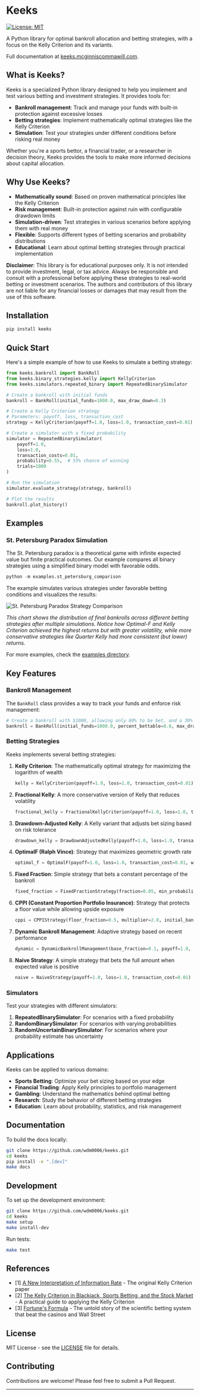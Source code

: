 # Keeks

[![License: MIT](https://img.shields.io/badge/License-MIT-yellow.svg)](https://opensource.org/licenses/MIT)

A Python library for optimal bankroll allocation and betting strategies, with a focus on the Kelly Criterion and its variants.

Full documentation at [keeks.mcginniscommawill.com](https://keeks.mcginniscommawill.com).

## What is Keeks?

Keeks is a specialized Python library designed to help you implement and test various betting and investment strategies. It provides tools for:

- **Bankroll management**: Track and manage your funds with built-in protection against excessive losses
- **Betting strategies**: Implement mathematically optimal strategies like the Kelly Criterion
- **Simulation**: Test your strategies under different conditions before risking real money

Whether you're a sports bettor, a financial trader, or a researcher in decision theory, Keeks provides the tools to make more informed decisions about capital allocation.

## Why Use Keeks?

- **Mathematically sound**: Based on proven mathematical principles like the Kelly Criterion
- **Risk management**: Built-in protection against ruin with configurable drawdown limits
- **Simulation-driven**: Test strategies in various scenarios before applying them with real money
- **Flexible**: Supports different types of betting scenarios and probability distributions
- **Educational**: Learn about optimal betting strategies through practical implementation

**Disclaimer**: This library is for educational purposes only. It is not intended to provide investment, legal, or tax advice. Always be responsible and consult with a professional before applying these strategies to real-world betting or investment scenarios. The authors and contributors of this library are not liable for any financial losses or damages that may result from the use of this software.

## Installation

```bash
pip install keeks
```

## Quick Start

Here's a simple example of how to use Keeks to simulate a betting strategy:

```python
from keeks.bankroll import BankRoll
from keeks.binary_strategies.kelly import KellyCriterion
from keeks.simulators.repeated_binary import RepeatedBinarySimulator

# Create a bankroll with initial funds
bankroll = BankRoll(initial_funds=1000.0, max_draw_down=0.3)

# Create a Kelly Criterion strategy
# Parameters: payoff, loss, transaction_cost
strategy = KellyCriterion(payoff=1.0, loss=1.0, transaction_cost=0.01)

# Create a simulator with a fixed probability
simulator = RepeatedBinarySimulator(
    payoff=1.0, 
    loss=1.0, 
    transaction_costs=0.01, 
    probability=0.55,  # 55% chance of winning
    trials=1000
)

# Run the simulation
simulator.evaluate_strategy(strategy, bankroll)

# Plot the results
bankroll.plot_history()
```

## Examples

### St. Petersburg Paradox Simulation

The St. Petersburg paradox is a theoretical game with infinite expected value but finite practical outcomes. Our example compares all binary strategies using a simplified binary model with favorable odds.

```python
python -m examples.st_petersburg_comparison
```

The example simulates various strategies under favorable betting conditions and visualizes the results:

![St. Petersburg Paradox Strategy Comparison](examples/output/st_petersburg_strategies_comparison.png)

*This chart shows the distribution of final bankrolls across different betting strategies after multiple simulations. Notice how Optimal-F and Kelly Criterion achieved the highest returns but with greater volatility, while more conservative strategies like Quarter Kelly had more consistent (but lower) returns.*

For more examples, check the [examples directory](examples/).

## Key Features

### Bankroll Management

The `BankRoll` class provides a way to track your funds and enforce risk management:

```python
# Create a bankroll with $1000, allowing only 80% to be bet, and a 30% max drawdown limit
bankroll = BankRoll(initial_funds=1000.0, percent_bettable=0.8, max_draw_down=0.3)
```

### Betting Strategies

Keeks implements several betting strategies:

1. **Kelly Criterion**: The mathematically optimal strategy for maximizing the logarithm of wealth
   ```python
   kelly = KellyCriterion(payoff=1.0, loss=1.0, transaction_cost=0.01)
   ```

2. **Fractional Kelly**: A more conservative version of Kelly that reduces volatility
   ```python
   fractional_kelly = FractionalKellyCriterion(payoff=1.0, loss=1.0, transaction_cost=0.01, fraction=0.5)
   ```

3. **Drawdown-Adjusted Kelly**: A Kelly variant that adjusts bet sizing based on risk tolerance
   ```python
   drawdown_kelly = DrawdownAdjustedKelly(payoff=1.0, loss=1.0, transaction_cost=0.01, max_acceptable_drawdown=0.2)
   ```

4. **OptimalF (Ralph Vince)**: Strategy that maximizes geometric growth rate
   ```python
   optimal_f = OptimalF(payoff=1.0, loss=1.0, transaction_cost=0.01, win_rate=0.55, max_risk_fraction=0.2)
   ```

5. **Fixed Fraction**: Simple strategy that bets a constant percentage of the bankroll
   ```python
   fixed_fraction = FixedFractionStrategy(fraction=0.05, min_probability=0.5)
   ```

6. **CPPI (Constant Proportion Portfolio Insurance)**: Strategy that protects a floor value while allowing upside exposure
   ```python
   cppi = CPPIStrategy(floor_fraction=0.5, multiplier=2.0, initial_bankroll=1000.0)
   ```

7. **Dynamic Bankroll Management**: Adaptive strategy based on recent performance
   ```python
   dynamic = DynamicBankrollManagement(base_fraction=0.1, payoff=1.0, loss=1.0, window_size=10)
   ```

8. **Naive Strategy**: A simple strategy that bets the full amount when expected value is positive
   ```python
   naive = NaiveStrategy(payoff=1.0, loss=1.0, transaction_cost=0.01)
   ```

### Simulators

Test your strategies with different simulators:

1. **RepeatedBinarySimulator**: For scenarios with a fixed probability
2. **RandomBinarySimulator**: For scenarios with varying probabilities
3. **RandomUncertainBinarySimulator**: For scenarios where your probability estimate has uncertainty

## Applications

Keeks can be applied to various domains:

- **Sports Betting**: Optimize your bet sizing based on your edge
- **Financial Trading**: Apply Kelly principles to portfolio management
- **Gambling**: Understand the mathematics behind optimal betting
- **Research**: Study the behavior of different betting strategies
- **Education**: Learn about probability, statistics, and risk management

## Documentation

To build the docs locally:

```bash
git clone https://github.com/wdm0006/keeks.git
cd keeks
pip install -e ".[dev]"
make docs
```

## Development

To set up the development environment:

```bash
git clone https://github.com/wdm0006/keeks.git
cd keeks
make setup
make install-dev
```

Run tests:

```bash
make test
```

## References

- [1] [A New Interpretation of Information Rate](http://www.herrold.com/brokerage/kelly.pdf) - The original Kelly Criterion paper
- [2] [The Kelly Criterion in Blackjack, Sports Betting, and the Stock Market](https://www.amazon.com/Kelly-Criterion-Blackjack-Sports-Betting/dp/1096432366) - A practical guide to applying the Kelly Criterion
- [3] [Fortune's Formula](https://www.amazon.com/Fortunes-Formula-Scientific-Betting-Casinos/dp/0809045990) - The untold story of the scientific betting system that beat the casinos and Wall Street

## License

MIT License - see the [LICENSE](./LICENSE.md) file for details.

## Contributing

Contributions are welcome! Please feel free to submit a Pull Request.

---

